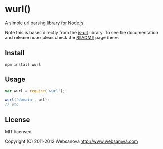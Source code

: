# wurl()

A simple url parsing library for Node.js.

Note this is based directly from the [js-url](https://github.com/websanova/js-url) library. To see the documentation and release notes pleas check the [README](https://github.com/websanova/js-url) page there.

## Install

```
npm install wurl
```

## Usage

```js
var wurl = require('wurl');

wurl('domain', url);
// etc
```

## License

MIT licensed

Copyright (C) 2011-2012 Websanova http://www.websanova.com